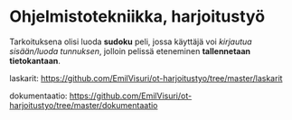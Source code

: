 # Ohjelmistotekniikka, harjoitustyö
Tarkoituksena olisi luoda **sudoku** peli, jossa käyttäjä voi *kirjautua sisään/luoda tunnuksen*, jolloin pelissä eteneminen **tallennetaan tietokantaan**. 


laskarit: https://github.com/EmilVisuri/ot-harjoitustyo/tree/master/laskarit

dokumentaatio: https://github.com/EmilVisuri/ot-harjoitustyo/tree/master/dokumentaatio
